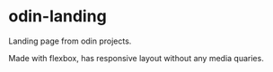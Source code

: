 # odin-landing

Landing page from odin projects.

Made with flexbox, has responsive layout without any media quaries.
